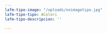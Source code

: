 ```yaml
---
lafm-tipo-image: "/uploads/noimagetipo.jpg"
lafm-tipo-tipo: AColori
lafm-tipo-descripcion: ''

---
```

